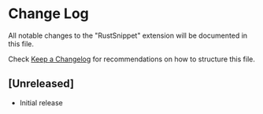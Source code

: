 # Change Log

All notable changes to the "RustSnippet" extension will be documented in this file.

Check [Keep a Changelog](http://keepachangelog.com/) for recommendations on how to structure this file.

## [Unreleased]

- Initial release